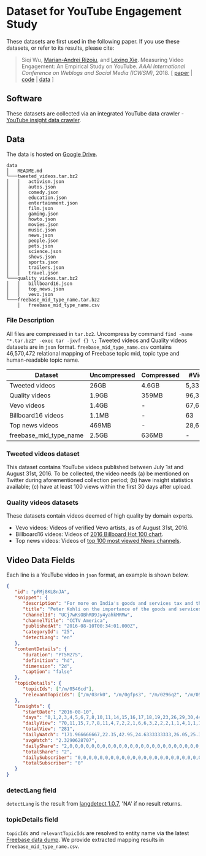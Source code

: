 # Dataset for YouTube Engagement Study

These datasets are first used in the following paper.
If you use these datasets, or refer to its results, please cite:
> Siqi Wu, [Marian-Andrei Rizoiu](http://www.rizoiu.eu/), and [Lexing Xie](http://users.cecs.anu.edu.au/~xlx/). Measuring Video Engagement: An Empirical Study on YouTube. *AAAI International Conference on Weblogs and Social Media (ICWSM)*, 2018. \[ [paper](https://avalanchesiqi.github.io/files/icwsm2018engagement.pdf) | [code](https://github.com/avalanchesiqi/youtube-engagement) | [data](https://drive.google.com/drive/folders/1wZwDIR18IHPPTiH1C0dyBbGPR-3MktI7?usp=sharing) \]

## Software
These datasets are collected via an integrated YouTube data crawler - [YouTube insight data crawler](https://github.com/computationalmedia/youtube-insight).

## Data
The data is hosted on [Google Drive](https://drive.google.com/drive/folders/1wZwDIR18IHPPTiH1C0dyBbGPR-3MktI7?usp=sharing).
  
  ```
  data
  │   README.md
  └───tweeted_videos.tar.bz2
  │   │   activism.json
  │   │   autos.json
  │   │   comedy.json
  │   │   education.json
  │   │   entertainment.json
  │   │   film.json
  │   │   gaming.json
  │   │   howto.json
  │   │   movies.json
  │   │   music.json
  │   │   news.json
  │   │   people.json
  │   │   pets.json
  │   │   science.json
  │   │   shows.json
  │   │   sports.json
  │   │   trailers.json
  │   │   travel.json
  └───quality_videos.tar.bz2
  │   │   billboard16.json
  │   │   top_news.json
  │   │   vevo.json
  └───freebase_mid_type_name.tar.bz2  
      │   freebase_mid_type_name.csv
  ```

### File Description
All files are compressed in `tar.bz2`.
Uncompress by command `find -name "*.tar.bz2" -exec tar -jxvf {} \;`
Tweeted videos and Quality videos datasets are in `json` format.
`freebase_mid_type_name.csv` contains 46,570,472 relational mapping of Freebase topic mid, topic type and human-readable topic name.

Dataset | Uncompressed | Compressed | #Videos | #Channels
--- | --- | --- | --- | ---
Tweeted videos | 26GB | 4.6GB | 5,331,204 | 1,257,412
Quality videos | 1.9GB | 359MB | 96,397 | 8,823
Vevo videos | 1.4GB | - | 67,649 | 8,685
Billboard16 videos | 1.1MB | - | 63 | 47
Top news videos | 469MB | - | 28,685 | 91
freebase_mid_type_name | 2.5GB | 636MB | - | - |

### Tweeted videos dataset
This dataset contains YouTube videos published between July 1st and August 31st, 2016.
To be collected, the video needs
(a) be mentioned on Twitter during aforementioned collection period;
(b) have insight statistics available;
(c) have at least 100 views within the first 30 days after upload.

### Quality videos datasets
These datasets contain videos deemed of high quality by domain experts.
* Vevo videos: Videos of verified Vevo artists, as of August 31st, 2016.
* Billboard16 videos: Videos of [2016 Billboard Hot 100 chart](http://www.billboard.com/charts/year-end/2016/hot-100-songs).
* Top news videos: Videos of [top 100 most viewed News channels](https://vidstatsx.com/youtube-top-100-most-viewed-news-politics).

## Video Data Fields
Each line is a YouTube video in `json` format, an example is shown below.
```json
{
   "id": "pFMj8KL8nJA",
   "snippet": {
      "description": "For more on India's goods and services tax and the future of the economy under Prime Minister Narendra Modi, CCTV America\u2019s Rachelle Akuffo interviewed Peter Kohli, the chief investment officer at D-M-S Funds.",
      "title": "Peter Kohli on the importance of the goods and services tax",
      "channelId": "UCj7wKsOBhRD9Jy4yahkMRMw",
      "channelTitle": "CCTV America",
      "publishedAt": "2016-08-10T00:34:01.000Z",
      "categoryId": "25",
      "detectLang": "en"
   },
   "contentDetails": {
      "duration": "PT5M27S",
      "definition": "hd",
      "dimension": "2d",
      "caption": "false"
   },
   "topicDetails": {
      "topicIds": ["/m/0546cd"],
      "relevantTopicIds": ["/m/03rk0", "/m/0gfps3", "/m/0296q2", "/m/05qt0", "/m/0dgrhmk", "/m/09x0r", "/m/05qt0", "/m/098wr"]
   },
   "insights": {
      "startDate": "2016-08-10",
      "days": "0,1,2,3,4,5,6,7,8,10,11,14,15,16,17,18,19,23,26,29,30,44,45,62,69,114,118,122,149,154,159,160,182,188,189,199,204,226,253",
      "dailyView": "70,11,15,7,7,8,11,4,7,2,2,1,6,6,3,2,2,2,1,1,4,1,1,1,1,2,3,1,1,1,1,3,1,2,2,1,1,1,1",
      "totalView": "281",
      "dailyWatch": "171.966666667,22.35,42.95,24.6333333333,26.05,25.3833333333,34.25,9.63333333333,6.31666666667,0.7,7.13333333333,0.0333333333333,15.2333333333,16.7,2.2,0.116666666667,0.966666666667,1.1,5.43333333333,5.43333333333,10.7666666667,1.2,5.43333333333,1.8,5.43333333333,5.45,3.15,0.2,1.68333333333,0.733333333333,0.483333333333,3.21666666667,5.43333333333,0.383333333333,5.6,0.0666666666667,0.533333333333,5.43333333333,1.06666666667",
      "avgWatch": "2.3290628707",
      "dailyShare": "2,0,0,0,0,0,0,0,0,0,0,0,0,0,0,0,0,0,0,0,0,0,0,0,0,0,0,0,0,0,0,0,0,0,0,0,0,0,0",
      "totalShare": "2",
      "dailySubscriber": "0,0,0,0,0,0,0,0,0,0,0,0,0,0,0,0,0,0,0,0,0,0,0,0,0,0,0,0,0,0,0,0,0,0,0,0,0,0,0",
      "totalSubscriber": "0"
   }
}
```

### detectLang field
`detectLang` is the result from [langdetect 1.0.7](https://pypi.python.org/pypi/langdetect?), 'NA' if no result returns.

### topicDetails field
`topicIds` and `relevantTopicIds` are resolved to entity name via the latest [Freebase data dump](https://developers.google.com/freebase/).
We provide extracted mapping results in `freebase_mid_type_name.csv`.
